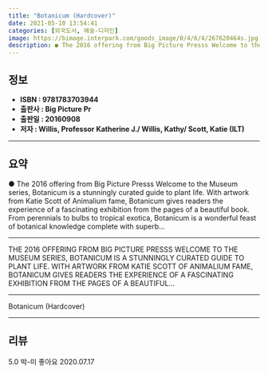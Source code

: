 ```yaml
---
title: "Botanicum (Hardcover)"
date: 2021-05-10 13:54:41
categories: [외국도서, 예술-디자인]
image: https://bimage.interpark.com/goods_image/0/4/6/4/267620464s.jpg
description: ● The 2016 offering from Big Picture Presss Welcome to the Museum series, Botanicum is a stunningly curated guide to plant life. With artwork from Katie Scott
---
```


## **정보**

- **ISBN : 9781783703944**
- **출판사 : Big Picture Pr**
- **출판일 : 20160908**
- **저자 : Willis, Professor Katherine J./ Willis, Kathy/ Scott, Katie (ILT)**

------



## **요약**

●  The 2016 offering from Big Picture Presss Welcome to the Museum series, Botanicum is a stunningly curated guide to plant life. With artwork from Katie Scott of Animalium fame, Botanicum gives readers the experience of a fascinating exhibition from the pages of a beautiful book. From perennials to bulbs to tropical exotica, Botanicum is a wonderful feast of botanical knowledge complete with superb...

------

THE 2016 OFFERING FROM BIG PICTURE PRESSS WELCOME TO THE MUSEUM SERIES, BOTANICUM IS A STUNNINGLY CURATED GUIDE TO PLANT LIFE. WITH ARTWORK FROM KATIE SCOTT OF ANIMALIUM FAME, BOTANICUM GIVES READERS THE EXPERIENCE OF A FASCINATING EXHIBITION FROM THE PAGES OF A BEAUTIFUL... 

------


Botanicum (Hardcover) 

------


## **리뷰** 

5.0 박-미 좋아요 2020.07.17 <br/>